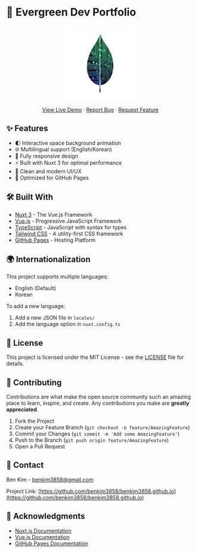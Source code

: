 # 🌿 Evergreen Dev Portfolio

<p align="center">
  <img src="public/logo.png" alt="Evergreen Dev Logo" width="200"/>
</p>

<p align="center">
  <a href="https://benkim3858.github.io">View Live Demo</a>
  ·
  <a href="https://github.com/benkim3858/benkim3858.github.io/issues">Report Bug</a>
  ·
  <a href="https://github.com/benkim3858/benkim3858.github.io/issues">Request Feature</a>
</p>

## ✨ Features

- 🌓 Interactive space background animation
- 🌐 Multilingual support (English/Korean)
- 📱 Fully responsive design
- ⚡ Built with Nuxt 3 for optimal performance
- 🎨 Clean and modern UI/UX
- 🚀 Optimized for GitHub Pages

## 🛠️ Built With

- [Nuxt 3](https://nuxt.com/) - The Vue.js Framework
- [Vue.js](https://vuejs.org/) - Progressive JavaScript Framework
- [TypeScript](https://www.typescriptlang.org/) - JavaScript with syntax for types
- [Tailwind CSS](https://tailwindcss.com/) - A utility-first CSS framework
- [GitHub Pages](https://pages.github.com/) - Hosting Platform

## 🌍 Internationalization

This project supports multiple languages:
- English (Default)
- Korean

To add a new language:
1. Add a new JSON file in `locales/`
2. Add the language option in `nuxt.config.ts`

## 📝 License

This project is licensed under the MIT License - see the [LICENSE](LICENSE) file for details.

## 🤝 Contributing

Contributions are what make the open source community such an amazing place to learn, inspire, and create. Any contributions you make are **greatly appreciated**.

1. Fork the Project
2. Create your Feature Branch (`git checkout -b feature/AmazingFeature`)
3. Commit your Changes (`git commit -m 'Add some AmazingFeature'`)
4. Push to the Branch (`git push origin feature/AmazingFeature`)
5. Open a Pull Request

## 📧 Contact

Ben Kim - benkim3858@gmail.com

Project Link: [https://github.com/benkim3858/benkim3858.github.io](https://github.com/benkim3858/benkim3858.github.io)

## 🙏 Acknowledgments

- [Nuxt.js Documentation](https://nuxt.com/docs)
- [Vue.js Documentation](https://vuejs.org/guide/introduction.html)
- [GitHub Pages Documentation](https://docs.github.com/en/pages)
